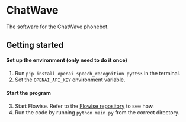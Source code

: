# ChatWave
The software for the ChatWave phonebot.

## Getting started

#### Set up the environment (only need to do it once)
1. Run `pip install openai speech_recognition pytts3` in the terminal.
2. Set the `OPENAI_API_KEY` environment variable.

#### Start the program 
3. Start Flowise. Refer to the [Flowise repository](https://github.com/FlowiseAI/Flowise) to see how.
4. Run the code by running `python main.py` from the correct directory.

